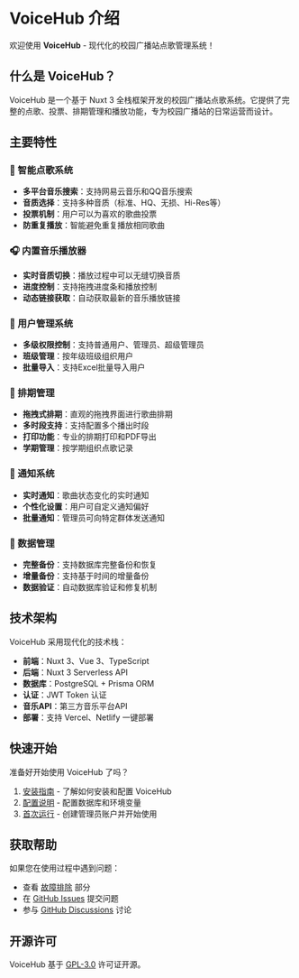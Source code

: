 # VoiceHub 介绍

欢迎使用 **VoiceHub** - 现代化的校园广播站点歌管理系统！

## 什么是 VoiceHub？

VoiceHub 是一个基于 Nuxt 3 全栈框架开发的校园广播站点歌系统。它提供了完整的点歌、投票、排期管理和播放功能，专为校园广播站的日常运营而设计。

## 主要特性

### 🎵 智能点歌系统
- **多平台音乐搜索**：支持网易云音乐和QQ音乐搜索
- **音质选择**：支持多种音质（标准、HQ、无损、Hi-Res等）
- **投票机制**：用户可以为喜欢的歌曲投票
- **防重复播放**：智能避免重复播放相同歌曲

### 🎧 内置音乐播放器
- **实时音质切换**：播放过程中可以无缝切换音质
- **进度控制**：支持拖拽进度条和播放控制
- **动态链接获取**：自动获取最新的音乐播放链接

### 👥 用户管理系统
- **多级权限控制**：支持普通用户、管理员、超级管理员
- **班级管理**：按年级班级组织用户
- **批量导入**：支持Excel批量导入用户

### 📅 排期管理
- **拖拽式排期**：直观的拖拽界面进行歌曲排期
- **多时段支持**：支持配置多个播出时段
- **打印功能**：专业的排期打印和PDF导出
- **学期管理**：按学期组织点歌记录

### 🔔 通知系统
- **实时通知**：歌曲状态变化的实时通知
- **个性化设置**：用户可自定义通知偏好
- **批量通知**：管理员可向特定群体发送通知

### 💾 数据管理
- **完整备份**：支持数据库完整备份和恢复
- **增量备份**：支持基于时间的增量备份
- **数据验证**：自动数据库验证和修复机制

## 技术架构

VoiceHub 采用现代化的技术栈：

- **前端**：Nuxt 3、Vue 3、TypeScript
- **后端**：Nuxt 3 Serverless API
- **数据库**：PostgreSQL + Prisma ORM
- **认证**：JWT Token 认证
- **音乐API**：第三方音乐平台API
- **部署**：支持 Vercel、Netlify 一键部署

## 快速开始

准备好开始使用 VoiceHub 了吗？

1. [安装指南](./getting-started/installation) - 了解如何安装和配置 VoiceHub
2. [配置说明](./getting-started/configuration) - 配置数据库和环境变量
3. [首次运行](./getting-started/first-run) - 创建管理员账户并开始使用

## 获取帮助

如果您在使用过程中遇到问题：

- 查看 [故障排除](./troubleshooting/common-issues) 部分
- 在 [GitHub Issues](https://github.com/laoshuikaixue/VoiceHub/issues) 提交问题
- 参与 [GitHub Discussions](https://github.com/laoshuikaixue/VoiceHub/discussions) 讨论

## 开源许可

VoiceHub 基于 [GPL-3.0](https://github.com/laoshuikaixue/VoiceHub/blob/main/LICENSE) 许可证开源。
